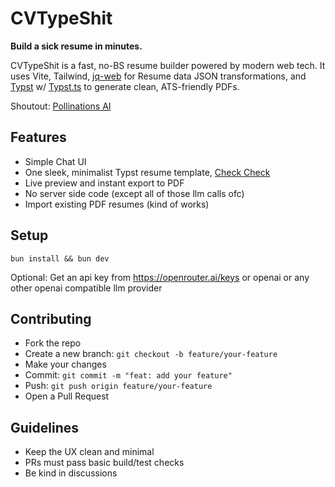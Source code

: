 # CVTypeShit

**Build a sick resume in minutes.**

CVTypeShit is a fast, no-BS resume builder powered by modern web tech. It uses Vite, Tailwind, [jq-web](https://github.com/fiatjaf/jq-web) for Resume data JSON transformations, and [Typst](https://typst.app) w/ [Typst.ts](https://github.com/Myriad-Dreamin/typst.ts?tab=readme-ov-file) to generate clean, ATS-friendly PDFs.

Shoutout: [Pollinations AI](https://pollinations.ai/)

## Features
- Simple Chat UI
- One sleek, minimalist Typst resume template, [Check Check](github.com/jskherman/imprecv)
- Live preview and instant export to PDF
- No server side code (except all of those llm calls ofc)
- Import existing PDF resumes (kind of works)

## Setup
```
bun install && bun dev
```

Optional: Get an api key from https://openrouter.ai/keys or openai or any other openai compatible llm provider

## Contributing
- Fork the repo
- Create a new branch: `git checkout -b feature/your-feature`
- Make your changes
- Commit: `git commit -m "feat: add your feature"`
- Push: `git push origin feature/your-feature`
- Open a Pull Request

## Guidelines
- Keep the UX clean and minimal
- PRs must pass basic build/test checks
- Be kind in discussions


